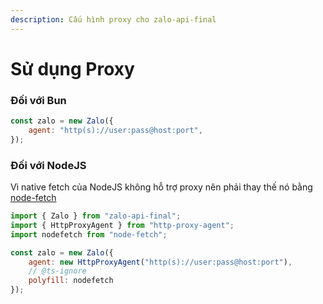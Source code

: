 ```yaml
---
description: Cấu hình proxy cho zalo-api-final
---
```


# Sử dụng Proxy

### Đối với Bun

```javascript
const zalo = new Zalo({
    agent: "http(s)://user:pass@host:port",
});
```

### Đối với NodeJS

Vì native fetch của NodeJS không hỗ trợ proxy nên phải thay thế nó bằng [node-fetch](https://www.npmjs.com/package/node-fetch)

```javascript
import { Zalo } from "zalo-api-final";
import { HttpProxyAgent } from "http-proxy-agent";
import nodefetch from "node-fetch";

const zalo = new Zalo({
    agent: new HttpProxyAgent("http(s)://user:pass@host:port"),
    // @ts-ignore
    polyfill: nodefetch
});
```
